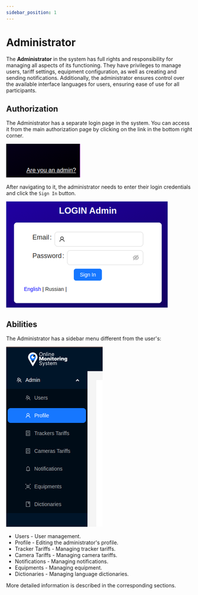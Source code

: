 ```yaml
---
sidebar_position: 1
---
```


# Administrator

The **Administrator** in the system has full rights and responsibility for managing all aspects of its functioning. They have privileges to manage users, tariff settings, equipment configuration, as well as creating and sending notifications. Additionally, the administrator ensures control over the available interface languages for users, ensuring ease of use for all participants.

## Authorization

The Administrator has a separate login page in the system. You can access it from the main authorization page by clicking on the link in the bottom right corner.

![](./imgs/you-admin-en.png)

After navigating to it, the administrator needs to enter their login credentials and click the `Sign In` button.

![](./imgs/admin-login-en.png)

## Abilities

The Administrator has a sidebar menu different from the user's:

![](./imgs/admin-menu-en.png)

- Users - User management.
- Profile - Editing the administrator's profile.
- Tracker Tariffs - Managing tracker tariffs.
- Camera Tariffs - Managing camera tariffs.
- Notifications - Managing notifications.
- Equipments - Managing equipment.
- Dictionaries - Managing language dictionaries.

More detailed information is described in the corresponding sections.
